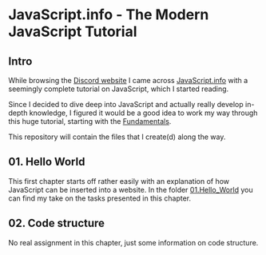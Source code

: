 # JavaScript.info - The Modern JavaScript Tutorial

## Intro

While browsing the [Discord website](https://discord.com/) I came 
across [JavaScript.info](https://javascript.info/) with a seemingly complete 
tutorial on JavaScript, which I started reading.

Since I decided to dive deep into JavaScript and actually really develop
in-depth knowledge, I figured it would be a good idea to work my way through 
this huge tutorial, starting with the [Fundamentals](https://javascript.info/first-steps).

This repository will contain the files that I create(d) along the way.


## 01. Hello World

This first chapter starts off rather easily with an explanation of how 
JavaScript can be inserted into a website. In the folder [01.Hello_World](01.Hello_World) 
you can find my take on the tasks presented in this chapter.


## 02. Code structure

No real assignment in this chapter, just some information on code structure.